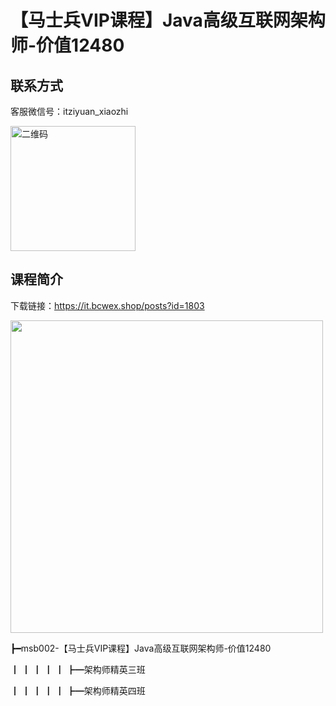 # 【马士兵VIP课程】Java高级互联网架构师-价值12480

## 联系方式

客服微信号：itziyuan_xiaozhi

<img src="https://ziyuanyun.oss-cn-guangzhou.aliyuncs.com/common/20240614073449/666b82192834a.jpg" width="200" height="200" alt="二维码">

## 课程简介

下载链接：https://it.bcwex.shop/posts?id=1803

<img src="https://ziyuanyun.oss-cn-guangzhou.aliyuncs.com/yun/20240515183537/66448ff9e460c.jpg" width="500" alt="">

  ┣━msb002-【马士兵VIP课程】Java高级互联网架构师-价值12480

 ┃ ┃ ┃ ┃ ┃ ┣━架构师精英三班

 ┃ ┃ ┃ ┃ ┃ ┣━架构师精英四班

  